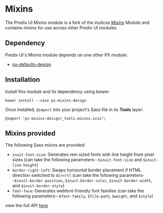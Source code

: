 # Mixins

The Predix UI Mixins module is a fork of the inuitcss [Mixins](https://github.com/inuitcss/tools.mixins) Module and contains mixins for use across other Predix UI modules.

## Dependency

Predix UI's Mixins module depends on one other PX module:

* [px-defaults-design](https://github.com/PredixDev/px-defaults-design)

## Installation

Install this module and its dependency using bower:

    bower install --save px-mixins-design

Once installed, `@import` into your project's Sass file in its **Tools** layer:

    @import "px-mixins-design/_tools.mixins.scss";

## Mixins provided

The following Sass mixins are provided:

* `inuit-font-size`: Generates rem sized fonts with line height from pixel sizes (can take the following parameters--`$inuit-font-size` and `$inuit-line-height`)
* `border-right-left`: Swaps horizontal border placement if HTML direction switched to `dir=rtl` (can take the following parameters--`$inuit-border-position`, `$inuit-border-color`, `$inuit-border-width`, and `$inuit-border-style`)
* `font-face`: Generates webfont-friendly font families (can take the following parameters--`$font-family`, `$file-path`, `$weight`, and `$style`)

view the full API [here](http://predixdev.github.io/px-mixins-design/sassdoc/)
